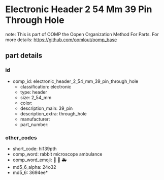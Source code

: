 # Electronic Header 2 54 Mm 39 Pin Through Hole  

note: This is part of OOMP the Oopen Organization Method For Parts. For more details: https://github.com/oomlout/oomp_base

##  part details





### id
* oomp_id: electronic_header_2_54_mm_39_pin_through_hole
  * classification: electronic
  * type: header
  * size: 2_54_mm
  * color: 
  * description_main: 39_pin
  * description_extra: through_hole
  * manufacturer: 
  * part_number: 

### other_codes
* short_code: hi139pth
* oomp_word: rabbit microscope ambulance
* oomp_word_emoji: :rabbit: :microscope: :ambulance:
* md5_6_alpha: 24o32
* md5_6: 3694ee* 